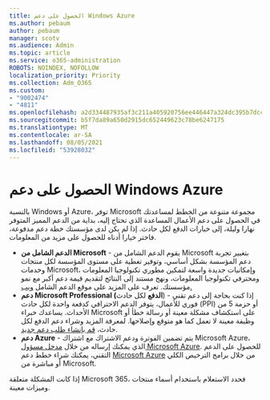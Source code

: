 ```yaml
---
title: الحصول على دعم Windows Azure
ms.author: pebaum
author: pebaum
manager: scotv
ms.audience: Admin
ms.topic: article
ms.service: o365-administration
ROBOTS: NOINDEX, NOFOLLOW
localization_priority: Priority
ms.collection: Adm_O365
ms.custom:
- "9002474"
- "4811"
ms.openlocfilehash: a2d334487935af3c211a405920756ee446447a324dc395b7dcca253675ca9088
ms.sourcegitcommit: b5f7da89a650d2915dc652449623c78be6247175
ms.translationtype: MT
ms.contentlocale: ar-SA
ms.lasthandoff: 08/05/2021
ms.locfileid: "53928032"
---
```

# <a name="get-support-for-windows-or-azure"></a>الحصول على دعم Windows Azure

بالنسبة Windows أو Azure، توفر Microsoft مجموعة متنوعة من الخطط لمساعدتك في الحصول على دعم الأعمال المساعدة الذي تحتاج إليه، بداية من الدعم المميز المتوفر نهارا وليلة، إلى خيارات الدفع لكل حادث. إذا لم يكن لدى مؤسستك خطة دعم مدفوعة، فاختر خيارا أدناه للحصول على مزيد من المعلومات.

- **الدعم الشامل من Microsoft** - يقوم الدعم الشامل من Microsoft بتغيير تجربة دعم المؤسسة بشكل أساسي، وتوفير تغطية على مستوى المؤسسة لكل منتجات وخدمات Microsoft، وإمكانيات جديدة واسعة لتمكين مطوري تكنولوجيا المعلومات ومحترفي تكنولوجيا المعلومات، ونهج مستند إلى النتائج لتقديم قيمة دعم أكبر مع نمو مؤسستك. تعرف على المزيد على موقع الدعم الشامل [ويب.](https://aka.ms/unified-support)
- **دعم Microsoft Professional (الدفع** لكل حادث) - إذا كنت بحاجة إلى دعم تقني فوري للأعمال، يتوفر الدعم الاحترافي كدفعة واحدة لكل حادث (PPI) أو حزمة 5 من الأحداث. يساعدك خبراء Microsoft على استكشاف مشكلة معينة أو رسالة خطأ أو وظيفة معينة لا تعمل كما هو متوقع وإصلاحها. لمعرفة المزيد وشراء دعم الدفع لكل حادث، [قم بإنشاء طلب دعم جديد](https://support.microsoft.com/supportforbusiness/productselection).
- **دعم Azure** - يتم تضمين الفوترة ودعم الاشتراك مع اشتراك Microsoft Azure، الذي يمكنك إرساله من خلال [مدخل مسؤول Microsoft Azure](https://portal.azure.com/). للحصول على الدعم التقني، يمكنك شراء خطط دعم [Microsoft Azure](https://azure.microsoft.com/support/plans/) من خلال برامج الترخيص الكلي أو مباشرة من Microsoft.

إذا كانت المشكلة متعلقة Microsoft 365، فحدد الاستعلام باستخدام أسماء منتجات وميزات معينة.
